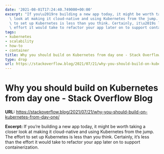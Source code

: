```yaml
---
date: '2021-08-01T17:24:40.749000+00:00'
excerpt: "If you\u2019re building a new app today, it might be worth taking a closer\
  \ look at making it cloud-native and using Kubernetes from the jump. The effort\
  \ to set up Kubernetes is less than you think. Certainly, it\u2019s less than the\
  \ effort it would take to refactor your app later on to support containerization."
tags:
- kubernetes
- scalability
- how-to
- container
title: Why you should build on Kubernetes from day one - Stack Overflow Blog
type: drop
url: https://stackoverflow.blog/2021/07/21/why-you-should-build-on-kubernetes-from-day-one/
---
```


# Why you should build on Kubernetes from day one - Stack Overflow Blog

**URL:** https://stackoverflow.blog/2021/07/21/why-you-should-build-on-kubernetes-from-day-one/

**Excerpt:** If you’re building a new app today, it might be worth taking a closer look at making it cloud-native and using Kubernetes from the jump. The effort to set up Kubernetes is less than you think. Certainly, it’s less than the effort it would take to refactor your app later on to support containerization.
